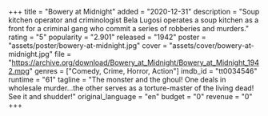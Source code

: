 +++
title = "Bowery at Midnight"
added = "2020-12-31"
description = "Soup kitchen operator and criminologist Bela Lugosi operates a soup kitchen as a front for a criminal gang who commit a series of robberies and murders."
rating = "5"
popularity = "2.901"
released = "1942"
poster = "assets/poster/bowery-at-midnight.jpg"
cover = "assets/cover/bowery-at-midnight.jpg"
file = "https://archive.org/download/Bowery_at_Midnight/Bowery_at_Midnight_1942.mpg"
genres = ["Comedy, Crime, Horror, Action"]
imdb_id = "tt0034546"
runtime = "61"
tagline = "The monster and the ghoul! One deals in wholesale murder...the other serves as a torture-master of the living dead! See it and shudder!"
original_language = "en"
budget = "0"
revenue = "0"
+++